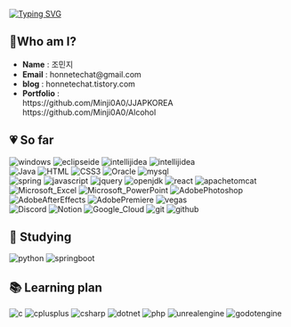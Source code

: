 
<div>

<a href="https://git.io/typing-svg"><img src="https://readme-typing-svg.demolab.com?font=Concert+One&size=50&pause=1000&color=E481FF&random=false&width=1000&height=100&lines=Goodday!+I'm+Minji+😆+It's+me!+;Today+like+yesterday%2C++Tomorrow+like+today.😎" alt="Typing SVG" /></a>

</div>

## 💖Who am I?

*  **Name** : 조민지
*  **Email** : honnetechat<k>@gmail.com</k>
*  **blog** : honnetechat.tistory.com
*  **Portfolio** : <br>https:<k>//<k>github.com/Minji0A0/JJAPKOREA <br> https:<k>//<k>github.com/Minji0A0/Alcohol

## 💗 So far

<div>
  <img src="https://img.shields.io/badge/windows-0078D4?style=flat&logo=windows&logoColor=white" alt="windows">

  <img src="https://img.shields.io/badge/eclipseide-2C2255?style=flat&logo=eclipseide&logoColor=white" alt="eclipseide">
  <img src="https://img.shields.io/badge/intellijidea-000000?style=flat&logo=intellijidea&logoColor=white" alt="intellijidea">
  <img src="https://img.shields.io/badge/Visual_Studio_Code-0078D4?style=flat&logo=visual%20studio%20code&logoColor=white" alt="intellijidea">

</div>

<div>

  <img src="https://img.shields.io/badge/Java-ED8B00?style=flat&logo=Java&logoColor=white" alt="Java">
    
  <img src="https://img.shields.io/badge/HTML5-E34F26?style=flat&logo=HTML5&logoColor=white" alt="HTML">
  <img src="https://img.shields.io/badge/CSS3-1572B6?style=flat&logo=CSS3&logoColor=white" alt="CSS3">
  <img src="https://img.shields.io/badge/Oracle-F80000?style=flat&logo=Oracle&logoColor=white" alt="Oracle">
  <img src="https://img.shields.io/badge/mysql-4479A1?style=flat&logo=mysql&logoColor=white" alt="mysql">

</div>

<div>


  <img src="https://img.shields.io/badge/spring-6DB33F?style=flat&logo=spring&logoColor=white" alt="spring">
  <img src="https://img.shields.io/badge/javascript-F7DF1E?style=flat&logo=javascript&logoColor=white" alt="javascript">
  <img src="https://img.shields.io/badge/jquery-0769AD?style=flat&logo=jquery&logoColor=white" alt="jquery">
  <img src="https://img.shields.io/badge/openjdk-437291?style=flat&logo=openjdk&logoColor=white" alt="openjdk">  
  <img src="https://img.shields.io/badge/React-61DAFB?style=flat&logo=React&logoColor=white" alt="react">
  <img src="https://img.shields.io/badge/apachetomcat-F8DC75?style=flat&logo=apachetomcat&logoColor=white" alt="apachetomcat">  

</div>

<div>

  <img src="https://img.shields.io/badge/Microsoft_Excel-217346?style=flat&logo=microsoftexcel&logoColor=white" alt="Microsoft_Excel">
  <img src="https://img.shields.io/badge/Microsoft_PowerPoint-B7472A?style=flat&logo=microsoftpowerpoint&logoColor=white" alt="Microsoft_PowerPoint">


  <img src="https://img.shields.io/badge/Adobe%20Photoshop-31A8FF?style=flat&logo=Adobe%20Photoshop&logoColor=white" alt="AdobePhotoshop">
  <img src="https://img.shields.io/badge/Adobe%20After%20Effects-99F?style=flat&logo=Adobe%20After%20Effects&logoColor=white" alt="AdobeAfterEffects">
  <img src="https://img.shields.io/badge/Adobe%20Premiere%20Pro-99F?style=flat&logo=Adobe%20Premiere%20Pro&logoColor=white" alt="AdobePremiere">
  <img src="https://img.shields.io/badge/vega-2450B2?style=flat&logo=vega&logoColor=white" alt="vegas">

</div>

<div>
  
  <img src="https://img.shields.io/badge/Discord-7289DA?style=flat&logo=Discord&logoColor=white" alt="Discord">
  <img src="https://img.shields.io/badge/Notion-000000?style=flat&logo=Notion&logoColor=white" alt="Notion">
  <img src="https://img.shields.io/badge/Google_Cloud-4285F4?style=flat&logo=googlecloud&logoColor=white" alt="Google_Cloud">
  <img src="https://img.shields.io/badge/git-F05032?style=flat&logo=git&logoColor=white" alt="git">
  <img src="https://img.shields.io/badge/github-181717?style=flat&logo=github&logoColor=white" alt="github">  

</div>

## 📖 Studying

<div>
  <img src="https://img.shields.io/badge/python-3776AB?style=flat&logo=python&logoColor=white" alt="python">
  <img src="https://img.shields.io/badge/springboot-6DB33F?style=flat&logo=springboot&logoColor=white" alt="springboot">

</div>

## 📚 Learning plan

<div>

  <img src="https://img.shields.io/badge/c-A8B9CC?style=flat&logo=c&logoColor=white" alt="c">
  <img src="https://img.shields.io/badge/cplusplus-00599C?style=flat&logo=cplusplus&logoColor=white" alt="cplusplus">
  <img src="https://img.shields.io/badge/csharp-512BD4?style=flat&logo=csharp&logoColor=white" alt="csharp">
  <img src="https://img.shields.io/badge/dotnet-512BD4?style=flat&logo=dotnet&logoColor=white" alt="dotnet">
  <img src="https://img.shields.io/badge/php-777BB4?style=flat&logo=php&logoColor=white" alt="php">
  <img src="https://img.shields.io/badge/unrealengine-0E1128?style=flat&logo=unrealengine&logoColor=white" alt="unrealengine">
  <img src="https://img.shields.io/badge/godotengine-478CBF?style=flat&logo=unrealengine&logoColor=white" alt="godotengine">

  

  
</div>





<!--
**Minji0A0/Minji0A0** is a ✨ _special_ ✨ repository because its `README.md` (this file) appears on your GitHub profile.

Here are some ideas to get you started:

- 🔭 I’m currently working on ...
- 🌱 I’m currently learning ...
- 👯 I’m looking to collaborate on ...
- 🤔 I’m looking for help with ...
- 💬 Ask me about ...
- 📫 How to reach me: ...
- 😄 Pronouns: ...
- ⚡ Fun fact: ...
-->
